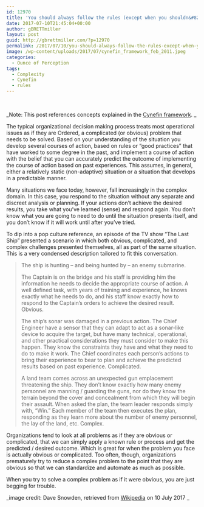 ```yaml
---
id: 12970
title: 'You should always follow the rules (except when you shouldn&#8217;t)'
date: 2017-07-10T21:45:04+00:00
author: gBRETTmiller
layout: post
guid: http://gbrettmiller.com/?p=12970
permalink: /2017/07/10/you-should-always-follow-the-rules-except-when-you-shouldnt/
image: /wp-content/uploads/2017/07/cynefin_framework_feb_2011.jpeg
categories:
  - Ounce of Perception
tags:
  - Complexity
  - Cynefin
  - rules
---
```

&nbsp;

_Note: This post references concepts explained in the [Cynefin framework](https://en.wikipedia.org/wiki/Cynefin_framework). _

The typical organizational decision making process treats most operational issues as if they are Ordered, a complicated (or obvious) problem that needs to be solved. Based on your understanding of the situation you develop several courses of action, based on rules or &#8220;good practices&#8221; that have worked to some degree in the past, and implement a course of action with the belief that you can accurately predict the outcome of implementing the course of action based on past experiences. This assumes, in general, either a relatively static (non-adaptive) situation or a situation that develops in a predictable manner.

Many situations we face today, however, fall increasingly in the complex domain. In this case, you respond to the situation without any separate and discreet analysis or planning. If your actions don&#8217;t achieve the desired results, you take what you&#8217;ve learned (sense) and respond again. You don&#8217;t know what you are going to need to do until the situation presents itself, and you don&#8217;t know if it will work until after you&#8217;ve tried.

To dip into a pop culture reference, an episode of the TV show &#8220;The Last Ship&#8221; presented a scenario in which both obvious, complicated, and complex challenges presented themselves, all as part of the same situation. This is a very condensed description tailored to fit this conversation.

> The ship is hunting &#8211; and being hunted by &#8211; an enemy submarine.
> 
> The Captain is on the bridge and his staff is providing him the information he needs to decide the appropriate course of action. A well defined task, with years of training and experience, he knows exactly what he needs to do, and his staff know exactly how to respond to the Captain&#8217;s orders to achieve the desired result. Obvious.
> 
> The ship&#8217;s sonar was damaged in a previous action. The Chief Engineer have a sensor that they can adapt to act as a sonar-like device to acquire the target, but have many technical, operational, and other practical considerations they must consider to make this happen. They know the constraints they have and what they need to do to make it work. The Chief coordinates each person&#8217;s actions to bring their experience to bear to plan and achieve the predicted results based on past experience. Complicated.
> 
> A land team comes across an unexpected gun emplacement threatening the ship. They don&#8217;t know exactly how many enemy personnel are manning / guarding the guns, nor do they know the terrain beyond the cover and concealment from which they will begin their assault. When asked the plan, the team leader responds simply with, &#8220;Win.&#8221; Each member of the team then executes the plan, responding as they learn more about the number of enemy personnel, the lay of the land, etc. Complex.

Organizations tend to look at all problems as if they are obvious or complicated, that we can simply apply a known rule or process and get the predicted / desired outcome. Which is great for when the problem you face is actually obvious or complicated. Too often, though, organizations prematurely try to reduce a complex problem to the point that they are obvious so that we can standardize and automate as much as possible.

When you try to solve a complex problem as if it were obvious, you are just begging for trouble.

_image credit: Dave Snowden, retrieved from [Wikipedia](https://commons.wikimedia.org/wiki/File:Cynefin_framework_Feb_2011.jpeg) on 10 July 2017 _